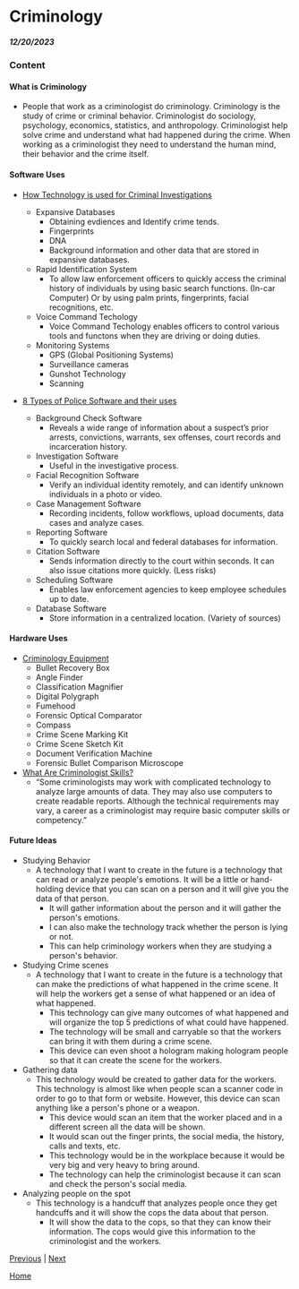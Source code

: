 # Criminology
##### 12/20/2023
 
### Content 

#### What is Criminology
   * People that work as a criminologist do criminology. Criminology is the study of crime or criminal behavior. Criminologist do sociology, psychology, economics, statistics, and anthropology. Criminologist help solve crime and understand what had happened during the crime. When working as a criminologist they need to understand the human mind, their behavior and the crime itself. 
     
#### Software Uses
* [How Technology is used for Criminal Investigations](https://www.openfox.com/how-technology-is-used-for-criminal-investigations/)
   * Expansive Databases
     * Obtaining evdiences and Identify crime tends.
     * Fingerprints
     * DNA
     * Background information and other data that are stored in expansive databases.
   * Rapid Identification System
     * To allow law enforcement officers to quickly access the criminal history of individuals by using basic search functions. (In-car Computer) Or by using palm prints, fingerprints, facial recognitions, etc.
   * Voice Command Techology
     * Voice Command Techology enables officers to control various tools and functons when they are driving or doing duties.
   * Monitoring Systems
     * GPS (Global Positioning Systems)
     * Surveillance cameras
     * Gunshot Technology
     * Scanning

* [8 Types of Police Software and their uses](https://www.openfox.com/8-types-of-police-software-and-their-uses/ )
   * Background Check Software
     * Reveals a wide range of information about a suspect’s prior arrests, convictions, warrants, sex offenses, court records and incarceration history.
   * Investigation Software
     * Useful in the investigative process.
   * Facial Recognition Software
     * Verify an individual identity remotely, and can identify unknown individuals in a photo or video.
   * Case Management Software
     * Recording incidents, follow workflows, upload documents, data cases and analyze cases.
   * Reporting Software
     * To quickly search local and federal databases for information.
   * Citation Software
     * Sends information directly to the court within seconds. It can also issue citations more quickly. (Less risks)
   * Scheduling Software
     * Enables law enforcement agencies to keep employee schedules up to date.
   * Database Software
     * Store information in a centralized location. (Variety of sources)

#### Hardware Uses
* [Criminology Equipment](https://princevaliant-equip.com/product-category/criminology-equipment/)
   * Bullet Recovery Box
   * Angle Finder
   * Classification Magnifier
   * Digital Polygraph
   * Fumehood
   * Forensic Optical Comparator
   * Compass
   * Crime Scene Marking Kit
   * Crime Scene Sketch Kit
   * Document Verification Machine
   * Forensic Bullet Comparison Microscope
* [What Are Criminologist Skills?](https://www.indeed.com/career-advice/resumes-cover-letters/criminologist-skills)
   * “Some criminologists may work with complicated technology to analyze large amounts of data. They may also use computers to create readable reports. Although the technical requirements may vary, a career as a criminologist may require basic computer skills or competency.”

#### Future Ideas
* Studying Behavior
   * A technology that I want to create in the future is a technology that can read or analyze people's emotions. It will be a little or hand-holding device that you can scan on a person and it will give you the data of that person.
     * It will gather information about the person and it will gather the person's emotions.
     * I can also make the technology track whether the person is lying or not.
     * This can help criminology workers when they are studying a person's behavior.
* Studying Crime scenes
  * A technology that I want to create in the future is a technology that can make the predictions of what happened in the crime scene. It will help the workers get a sense of what happened or an idea of what happened.
    * This technology can give many outcomes of what happened and will organize the top 5 predictions of what could have happened.
    * The technology will be small and carryable so that the workers can bring it with them during a crime scene.
    * This device can even shoot a hologram making hologram people so that it can create the scene for the workers.
* Gathering data
  * This technology would be created to gather data for the workers. This technology is almost like when people scan a scanner code in order to go to that form or website. However, this device can scan anything like a person's phone or a weapon.
    * This device would scan an item that the worker placed and in a different screen all the data will be shown.
    * It would scan out the finger prints, the social media, the history, calls and texts, etc.
    * This technology would be in the workplace because it would be very big and very heavy to bring around.
    * The technology can help the criminologist because it can scan and check the person's social media.
* Analyzing people on the spot
  * This technology is a handcuff that analyzes people once they get handcuffs and it will show the cops the data about that person.
    * It will show the data to the cops, so that they can know their information. The cops would give this information to the criminologist and the workers.


























[Previous](entry02.md) | [Next](entry04.md)

[Home](../README.md)
